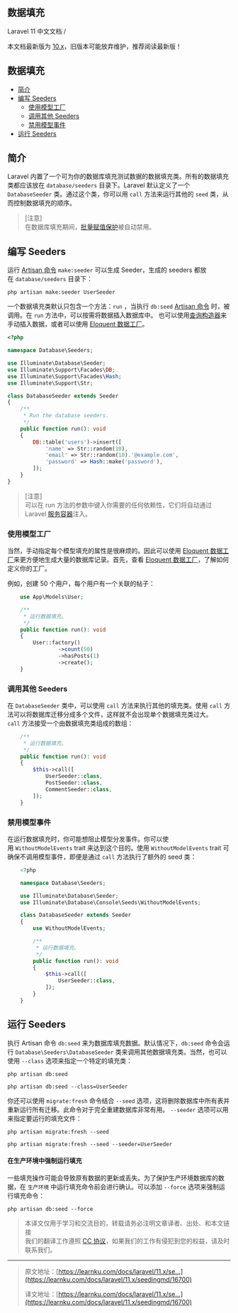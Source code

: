 ## 数据填充

Laravel 11 中文文档 /  

本文档最新版为 [10.x](https://learnku.com/docs/laravel/10.x)，旧版本可能放弃维护，推荐阅读最新版！

## 数据填充

+   [简介](#introduction)
+   [编写 Seeders](#writing-seeders)
    +   [使用模型工厂](#using-model-factories)
    +   [调用其他 Seeders](#calling-additional-seeders)
    +   [禁用模型事件](#muting-model-events)
+   [运行 Seeders](#running-seeders)

## 简介

Laravel 内置了一个可为你的数据库填充测试数据的数据填充类。所有的数据填充类都应该放在 `database/seeders` 目录下。Laravel 默认定义了一个 `DatabaseSeeder` 类。通过这个类，你可以用 `call` 方法来运行其他的 `seed` 类，从而控制数据填充的顺序。

> \[注意\]  
> 在数据库填充期间，[批量赋值保护](https://learnku.com/docs/laravel/11.x/eloquent/14888#mass-assignment)被自动禁用。

## 编写 Seeders

运行 [Artisan 命令](https://learnku.com/docs/laravel/11.x/artisan) `make:seeder` 可以生成 Seeder，生成的 seeders 都放在 `database/seeders` 目录下：

```shell
php artisan make:seeder UserSeeder
```

一个数据填充类默认只包含一个方法：`run` ，当执行 `db:seed` [Artisan 命令](https://learnku.com/docs/laravel/11.x/artisan) 时，被调用。在 `run` 方法中，可以按需将数据插入数据库中。 也可以使用[查询构造器](https://learnku.com/docs/laravel/11.x/queries)来手动插入数据，或者可以使用 [Eloquent 数据工厂](https://learnku.com/docs/laravel/11.x/eloquent-factories)。

```php
<?php

namespace Database\Seeders;

use Illuminate\Database\Seeder;
use Illuminate\Support\Facades\DB;
use Illuminate\Support\Facades\Hash;
use Illuminate\Support\Str;

class DatabaseSeeder extends Seeder
{
    /**
     * Run the database seeders.
     */
    public function run(): void
    {
        DB::table('users')->insert([
            'name' => Str::random(10),
            'email' => Str::random(10).'@example.com',
            'password' => Hash::make('password'),
        ]);
    }
}
```

> \[注意\]  
> 可以在 run 方法的参数中键入你需要的任何依赖性，它们将自动通过 Laravel [服务容器](https://learnku.com/docs/laravel/11.x/container)注入。

### 使用模型工厂

当然，手动指定每个模型填充的属性是很麻烦的。因此可以使用 [Eloquent 数据工厂](https://learnku.com/docs/laravel/11.x/eloquent-factoriesmd)来更方便地生成大量的数据库记录。首先，查看 [Eloquent 数据工厂](https://learnku.com/docs/laravel/11.x/eloquent-factoriesmd)，了解如何定义你的工厂。

例如，创建 50 个用户，每个用户有一个关联的帖子：

```php
    use App\Models\User;

    /**
     * 运行数据填充。
     */
    public function run(): void
    {
        User::factory()
                ->count(50)
                ->hasPosts(1)
                ->create();
    }
```

### 调用其他 Seeders

在 `DatabaseSeeder` 类中，可以使用 `call` 方法来执行其他的填充类。使用 `call` 方法可以将数据库迁移分成多个文件，这样就不会出现单个数据填充类过大。`call` 方法接受一个由数据填充类组成的数组：

```php
    /**
     * 运行数据填充。
     */
    public function run(): void
    {
        $this->call([
            UserSeeder::class,
            PostSeeder::class,
            CommentSeeder::class,
        ]);
    }
```

### 禁用模型事件

在运行数据填充时，你可能想阻止模型分发事件。你可以使用 `WithoutModelEvents` trait 来达到这个目的。使用 `WithoutModelEvents` trait 可确保不调用模型事件，即便是通过 `call` 方法执行了额外的 seed 类：

```php
    <?php

    namespace Database\Seeders;

    use Illuminate\Database\Seeder;
    use Illuminate\Database\Console\Seeds\WithoutModelEvents;

    class DatabaseSeeder extends Seeder
    {
        use WithoutModelEvents;

        /**
         * 运行数据填充。
         */
        public function run(): void
        {
            $this->call([
                UserSeeder::class,
            ]);
        }
    }
```

## 运行 Seeders

执行 Artisan 命令 `db:seed` 来为数据库填充数据。默认情况下，`db:seed` 命令会运行 `Database\Seeders\DatabaseSeeder` 类来调用其他数据填充类。当然，也可以使用 `--class` 选项来指定一个特定的填充类：

```shell
php artisan db:seed

php artisan db:seed --class=UserSeeder
```

你还可以使用 `migrate:fresh` 命令结合 `--seed` 选项，这将删除数据库中所有表并重新运行所有迁移。此命令对于完全重建数据库非常有用。 `--seeder` 选项可以用来指定要运行的填充文件：

```shell
php artisan migrate:fresh --seed

php artisan migrate:fresh --seed --seeder=UserSeeder 
```

#### 在生产环境中强制运行填充

一些填充操作可能会导致原有数据的更新或丢失。为了保护生产环境数据库的数据，在 `生产环境` 中运行填充命令前会进行确认。可以添加 `--force` 选项来强制运行填充命令：

```shell
php artisan db:seed --force
```

> 本译文仅用于学习和交流目的，转载请务必注明文章译者、出处、和本文链接  
> 我们的翻译工作遵照 [CC 协议](https://learnku.com/docs/guide/cc4.0/6589)，如果我们的工作有侵犯到您的权益，请及时联系我们。

* * *

> 原文地址：[https://learnku.com/docs/laravel/11.x/se...](https://learnku.com/docs/laravel/11.x/seedingmd/16700)
> 
> 译文地址：[https://learnku.com/docs/laravel/11.x/se...](https://learnku.com/docs/laravel/11.x/seedingmd/16700)